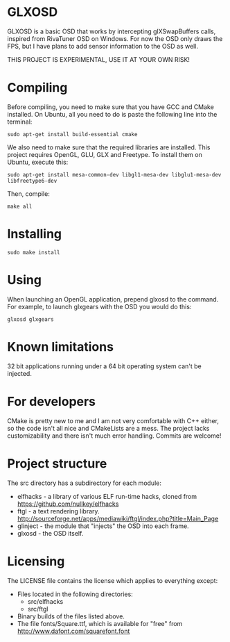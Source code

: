 GLXOSD
=============
GLXOSD is a basic OSD that works by intercepting glXSwapBuffers calls, inspired from RivaTuner OSD on Windows. For now the OSD only draws the FPS, but I have plans to add sensor information to the OSD as well.

THIS PROJECT IS EXPERIMENTAL, USE IT AT YOUR OWN RISK!

Compiling
=============

Before compiling, you need to make sure that you have GCC and CMake installed. On Ubuntu, all you need to do is paste the following line into the terminal:

```
sudo apt-get install build-essential cmake
```

We also need to make sure that the required libraries are installed. This project requires OpenGL, GLU, GLX and Freetype. To install them on Ubuntu, execute this:

```
sudo apt-get install mesa-common-dev libgl1-mesa-dev libglu1-mesa-dev libfreetype6-dev
```

Then, compile:

```
make all
```

Installing
=============

```
sudo make install
```

Using
=============

When launching an OpenGL application, prepend glxosd to the command. For example, to launch glxgears with the OSD you would do this:

```
glxosd glxgears
```

Known limitations
=============

32 bit applications running under a 64 bit operating system can't be injected.

For developers
=============

CMake is pretty new to me and I am not very comfortable with C++ either, so the code isn't all nice and CMakeLists are a mess. The project lacks customizability and there isn't much error handling. Commits are welcome!

Project structure
=============

The src directory has a subdirectory for each module:

* elfhacks - a library of various ELF run-time hacks, cloned from https://github.com/nullkey/elfhacks
* ftgl - a text rendering library. http://sourceforge.net/apps/mediawiki/ftgl/index.php?title=Main_Page
* glinject - the module that "injects" the OSD into each frame.
* glxosd - the OSD itself.

Licensing
=============

The LICENSE file contains the license which applies to everything except:

* Files located in the following directories:
	* src/elfhacks
	* src/ftgl
* Binary builds of the files listed above.
* The file fonts/Square.ttf, which is available for "free" from http://www.dafont.com/squarefont.font
